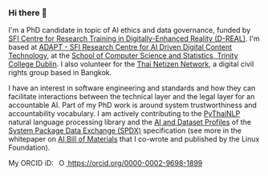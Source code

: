 ### Hi there 👋

<!--
**bact/bact** is a ✨ _special_ ✨ repository because its `README.md` (this file) appears on your GitHub profile.

Here are some ideas to get you started:

- 🔭 I’m currently working on ...
- 🌱 I’m currently learning ...
- 👯 I’m looking to collaborate on ...
- 🤔 I’m looking for help with ...
- 💬 Ask me about ...
- 📫 How to reach me: ...
- 😄 Pronouns: ...
- ⚡ Fun fact: ...
-->

I'm a PhD candidate in topic of AI ethics and data governance, funded by [SFI Centre for Research Training in Digitally-Enhanced Reality (D-REAL)](https://d-real.ie/). I'm based at [ADAPT - SFI Research Centre for AI Driven Digital Content Technology](https://www.adaptcentre.ie/), at the [School of Computer Science and Statistics, Trinity College Dublin](https://www.scss.tcd.ie/). I also volunteer for the [Thai Netizen Network](https://twitter.com/thainetizen), a digital civil rights group based in Bangkok.

I have an interest in software engineering and standards and how they can facilitate interactions between the technical layer and the legal layer for an accountable AI. Part of my PhD work is around system trustworthiness and accountability vocabulary. I am actively contributing to the [PyThaiNLP](https://github.com/PyThaiNLP/pythainlp/) natural language processing library and the [AI and Dataset Profiles](https://www.linuxfoundation.org/research/ai-bom) of the [System Package Data Exchange (SPDX)](https://github.com/spdx/spdx-spec) specification (see more in the whitepaper on [AI Bill of Materials](https://www.linuxfoundation.org/research/ai-bom) that I co-wrote and published by the Linux Foundation).

My ORCID iD: <a
    id="cy-effective-orcid-url"
    class="underline"
     href="https://orcid.org/0000-0002-9698-1899"
     target="orcid.widget"
     rel="me noopener noreferrer"
     style="vertical-align: top">
     <img
        src="https://orcid.org/sites/default/files/images/orcid_16x16.png"
        style="width: 1em; margin-inline-start: 0.5em"
        alt="ORCID iD icon"/>
      https://orcid.org/0000-0002-9698-1899
    </a>
